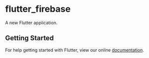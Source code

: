 # flutter_firebase

A new Flutter application.

## Getting Started

For help getting started with Flutter, view our online
[documentation](https://flutter.io/).
